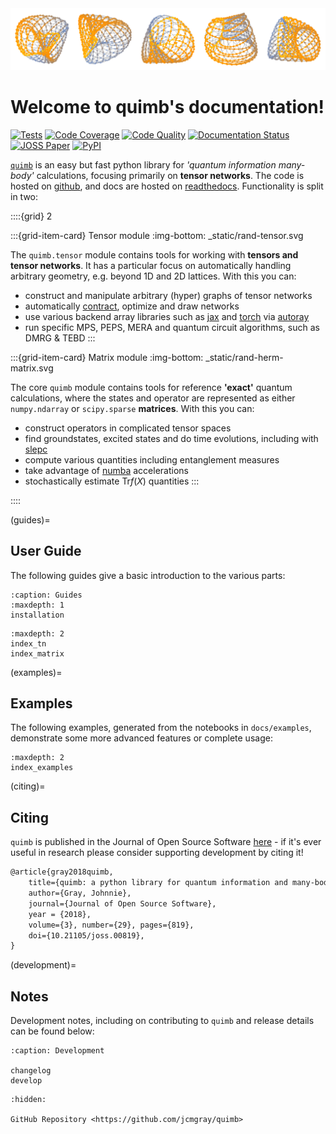 <img src="_static/kagome-contract-treeset-2.png" alt="quimb" width="800px">

# Welcome to quimb's documentation!

[![Tests](https://github.com/jcmgray/quimb/actions/workflows/tests.yml/badge.svg)](https://github.com/jcmgray/quimb/actions/workflows/tests.yml)
[![Code Coverage](https://codecov.io/gh/jcmgray/quimb/branch/main/graph/badge.svg)](https://codecov.io/gh/jcmgray/quimb)
[![Code Quality](https://app.codacy.com/project/badge/Grade/3c7462a3c45f41fd9d8f0a746a65c37c)](https://www.codacy.com/gh/jcmgray/quimb/dashboard?utm_source=github.com&amp;utm_medium=referral&amp;utm_content=jcmgray/quimb&amp;utm_campaign=Badge_Grade)
[![Documentation Status](https://readthedocs.org/projects/quimb/badge/?version=latest)](http://quimb.readthedocs.io/en/latest/?badge=latest)
[![JOSS Paper](http://joss.theoj.org/papers/10.21105/joss.00819/status.svg)](https://doi.org/10.21105/joss.00819)
[![PyPI](https://img.shields.io/pypi/v/quimb?color=teal)](https://pypi.org/project/quimb/)

[`quimb`](https://github.com/jcmgray/quimb) is an easy but fast python library for *'quantum information many-body'* calculations, focusing primarily on **tensor networks**. The code is hosted on [github](https://github.com/jcmgray/quimb), and docs are hosted on [readthedocs](http://quimb.readthedocs.io/en/latest/). Functionality is split in two:

::::{grid} 2

:::{grid-item-card} Tensor module
:img-bottom: _static/rand-tensor.svg

The `quimb.tensor` module contains tools for working with **tensors and tensor networks**. It has a particular focus on automatically handling arbitrary geometry, e.g. beyond 1D and 2D lattices. With this you can:

- construct and manipulate arbitrary (hyper) graphs of tensor networks
- automatically [contract](https://cotengra.readthedocs.io), optimize and draw networks
- use various backend array libraries such as [jax](https://jax.readthedocs.io) and [torch](https://pytorch.org/) via [autoray](https://github.com/jcmgray/autoray/)
- run specific MPS, PEPS, MERA and quantum circuit algorithms, such as DMRG & TEBD
:::

:::{grid-item-card} Matrix module
:img-bottom: _static/rand-herm-matrix.svg

The core `quimb` module contains tools for reference **'exact'** quantum calculations, where the states and operator are represented as either `numpy.ndarray` or `scipy.sparse` **matrices**. With this you can:

- construct operators in complicated tensor spaces
- find groundstates, excited states and do time evolutions, including with [slepc](https://slepc.upv.es/)
- compute various quantities including entanglement measures
- take advantage of [numba](https://numba.pydata.org) accelerations
- stochastically estimate $\mathrm{Tr}f(X)$ quantities
:::

::::


(guides)=
## User Guide

The following guides give a basic introduction to the various parts:

```{toctree}
:caption: Guides
:maxdepth: 1
installation
```
```{toctree}
:maxdepth: 2
index_tn
index_matrix
```


(examples)=
## Examples

The following examples, generated from the notebooks in ``docs/examples``,
demonstrate some more advanced features or complete usage:

```{toctree}
:maxdepth: 2
index_examples
```


(citing)=
## Citing

``quimb`` is published in the Journal of Open Source Software
[here](https://doi.org/10.21105/joss.00819) - if it's ever useful in research
please consider supporting development by citing it!

```latex
@article{gray2018quimb,
    title={quimb: a python library for quantum information and many-body calculations},
    author={Gray, Johnnie},
    journal={Journal of Open Source Software},
    year = {2018},
    volume={3}, number={29}, pages={819},
    doi={10.21105/joss.00819},
}
```


(development)=
## Notes

Development notes, including on contributing to ``quimb`` and release details
can be found below:

```{toctree}
:caption: Development

changelog
develop
```

```{toctree}
:hidden:

GitHub Repository <https://github.com/jcmgray/quimb>
```